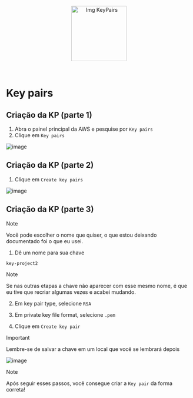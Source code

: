 <p align="center">
  <img src="https://github.com/user-attachments/assets/cbbe8851-3936-437b-80e2-cdbecc337338" alt="Img KeyPairs" width="150">
</p>
<br>

# Key pairs

## Criação da KP (parte 1)

1. Abra o painel principal da AWS e pesquise por `Key pairs`
2. Clique em `Key pairs`

![image](https://github.com/user-attachments/assets/3647d82f-58fe-44f9-bd64-a68206812e04)


## Criação da KP (parte 2)

1. Clique em `Create key pairs`

![image](https://github.com/user-attachments/assets/f190a7f3-8566-4084-89b8-61f7c555f72e)

## Criação da KP (parte 3)

> [!NOTE]
> Você pode escolher o nome que quiser, o que estou deixando documentado foi o que eu usei.

1. Dê um nome para sua chave

`key-project2`

> [!NOTE]
> Se nas outras etapas a chave não aparecer com esse mesmo nome, é que eu tive que recriar algumas vezes e 
acabei mudando.

2. Em key pair type, selecione `RSA`

3. Em private key file format, selecione `.pem`

4. Clique em `Create key pair`

> [!IMPORTANT]
> Lembre-se de salvar a chave em um local que você se lembrará depois

![image](https://github.com/user-attachments/assets/ae7c614a-fb9c-4f82-bd92-921afb959020)

> [!NOTE]
> Após seguir esses passos, você consegue criar a `Key pair` da forma correta!
